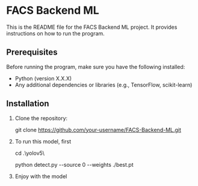 # FACS Backend ML

This is the README file for the FACS Backend ML project. It provides instructions on how to run the program.

## Prerequisites

Before running the program, make sure you have the following installed:

- Python (version X.X.X)
- Any additional dependencies or libraries (e.g., TensorFlow, scikit-learn)

## Installation

1. Clone the repository:

   git clone https://github.com/your-username/FACS-Backend-ML.git

2. To run this model, first

    cd .\yolov5\

    python detect.py --source 0 --weights ./best.pt

3. Enjoy with the model